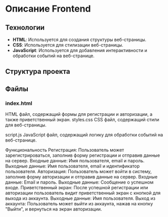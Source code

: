 # Описание Frontend

## Технологии

- **HTML**: Используется для создания структуры веб-страницы.
- **CSS**: Используется для стилизации веб-страницы.
- **JavaScript**: Используется для добавления интерактивности и обработки событий на веб-странице.

## Структура проекта


## Файлы

### index.html

HTML файл, содержащий формы для регистрации и авторизации, а также приветственный экран.
styles.css
CSS файл, содержащий стили для веб-страницы.

script.js
JavaScript файл, содержащий логику для обработки событий на веб-странице.

Функциональность
Регистрация: Пользователь может зарегистрироваться, заполнив форму регистрации и отправив данные на сервер.
Входные данные: Имя пользователя, email и пароль.
Выходные данные: Имя пользователя, email и идентификатор пользователя.
Авторизация: Пользователь может войти в систему, заполнив форму авторизации и отправив данные на сервер.
Входные данные: Email и пароль.
Выходные данные: Сообщение о успешном входе.
Приветственный экран: После успешной регистрации или авторизации пользователь видит приветственный экран с кнопкой для выхода из аккаунта.
Выходные данные: Имя пользователя.
Выход из аккаунта: Пользователь может выйти из аккаунта, нажав на кнопку "Выйти", и вернуться на экран авторизации.